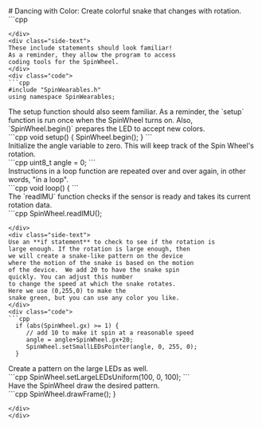 <div class="flex-container"><div class="wide-text">
# Dancing with Color: Create colorful snake that changes with rotation.
</div>
<div class="side-text">
</div>
<div class="code">
```cpp

```
</div>
<div class="side-text">
These include statements should look familiar!
As a reminder, they allow the program to access
coding tools for the SpinWheel.
</div>
<div class="code">
```cpp
#include "SpinWearables.h"
using namespace SpinWearables;

```
</div>
<div class="side-text">
The setup function should also seem familiar.
As a reminder, the `setup` function is run once when
the SpinWheel turns on. Also, `SpinWheel.begin()`
prepares the LED to accept new colors.
</div>
<div class="code">
```cpp
void setup() {
  SpinWheel.begin();
}
```
</div>
<div class="side-text">
Initialize the angle variable to zero. This will keep
track of the Spin Wheel's rotation.
</div>
<div class="code">
```cpp
uint8_t angle = 0; 
```
</div>
<div class="side-text">
Instructions in a loop function are repeated over and over again,
in other words, "in a loop".
</div>
<div class="code">
```cpp
void loop() {
```
</div>
<div class="side-text">
The `readIMU` function checks if the sensor is ready
and takes its current rotation data.
</div>
<div class="code">
```cpp
  SpinWheel.readIMU();

```
</div>
<div class="side-text">
Use an **if statement** to check to see if the rotation is
large enough. If the rotation is large enough, then 
we will create a snake-like pattern on the device
where the motion of the snake is based on the motion 
of the device.  We add 20 to have the snake spin
quickly. You can adjust this number
to change the speed at which the snake rotates.
Here we use (0,255,0) to make the 
snake green, but you can use any color you like. 
</div>
<div class="code">
```cpp
  if (abs(SpinWheel.gx) >= 1) {
     // add 10 to make it spin at a reasonable speed
     angle = angle+SpinWheel.gx+20;
     SpinWheel.setSmallLEDsPointer(angle, 0, 255, 0);
  }
```
</div>
<div class="side-text">
Create a pattern on the large LEDs as well. 
</div>
<div class="code">
```cpp
  SpinWheel.setLargeLEDsUniform(100, 0, 100);
```
</div>
<div class="side-text">
Have the SpinWheel draw the desired pattern.
</div>
<div class="code">
```cpp
  SpinWheel.drawFrame();
}
  
```
</div>
</div>